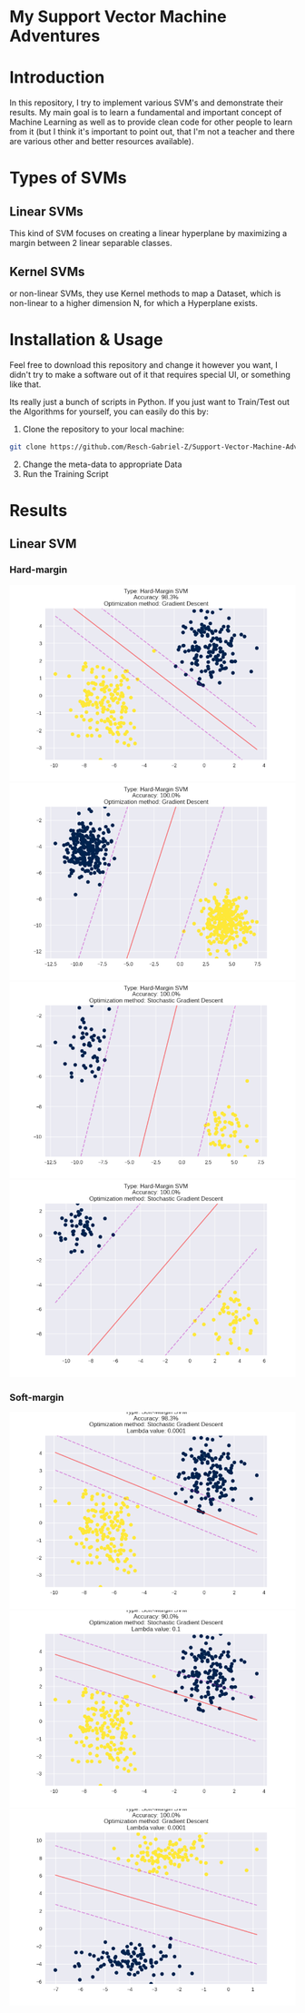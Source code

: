 # My Support Vector Machine Adventures

# Introduction

In this repository, I try to implement various SVM's and demonstrate their results.
My main goal is to learn a fundamental and important concept of Machine Learning as well as to provide clean code
for other people to learn from it (but I think it's important to point out, that I'm not a teacher and there are
various other and better resources available).

# Types of SVMs

## Linear SVMs

This kind of SVM focuses on creating a linear hyperplane by maximizing a margin between 2 linear separable
classes.

## Kernel SVMs

or non-linear SVMs, they use Kernel methods to map a Dataset, which is non-linear
to a higher dimension N, for which a Hyperplane exists.

# Installation & Usage

Feel free to download this repository and change it however you want, I didn't try to make a software out of it that
requires special UI, or something like that.

Its really just a bunch of scripts in Python. If you just want to Train/Test out the Algorithms for yourself, you can
easily do this by:

1. Clone the repository to your local machine:

```bash
git clone https://github.com/Resch-Gabriel-Z/Support-Vector-Machine-Adventures
```

2. Change the meta-data to appropriate Data
3. Run the Training Script

# Results

## Linear SVM

### Hard-margin
![HM1.png](media%2FHM1.png)
![HM2.png](media%2FHM2.png)
![HM3.png](media%2FHM3.png)
![HM4.png](media%2FHM4.png)
### Soft-margin
![SM1.png](media%2FSM1.png)
![SM2.png](media%2FSM2.png)
![SM3.png](media%2FSM3.png)